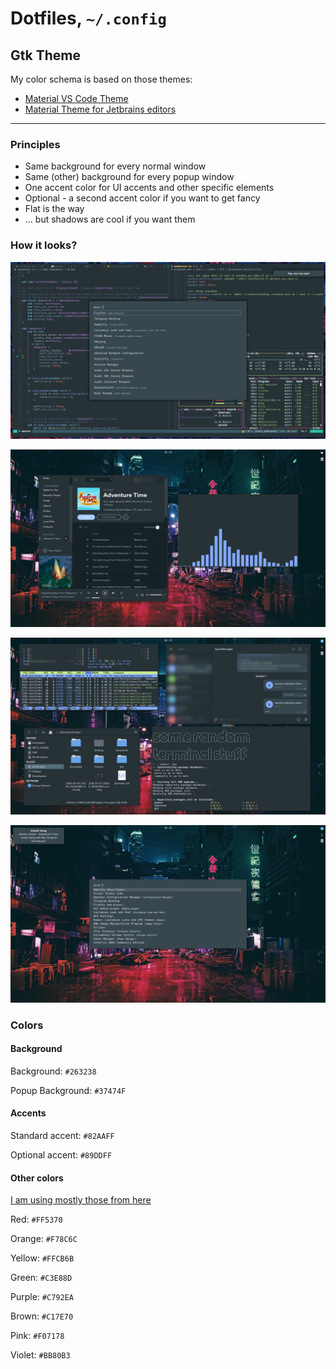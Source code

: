# Dotfiles, `~/.config`

## Gtk Theme

My color schema is based on those themes:

- [Material VS Code Theme](https://github.com/equinusocio/vsc-material-theme)
- [Material Theme for Jetbrains editors](https://github.com/ChrisRM/material-theme-jetbrains)

---

### Principles
* Same background for every normal window
* Same (other) background for every popup window
* One accent color for UI accents and other specific elements
* Optional - a second accent color if you want to get fancy
* Flat is the way
* ... but shadows are cool if you want them


### How it looks?

![Lunarvim](docs/vim.jpg)

![Music](docs/music.jpg)

![Random stuff](docs/random.jpg)

![Popups](docs/popups.jpg)

### Colors
#### Background

Background: `#263238`

Popup Background: `#37474F`

#### Accents
Standard accent: `#82AAFF`

Optional accent: `#89DDFF`

#### Other colors

[I am using mostly those from here](https://github.com/equinusocio/vsc-material-theme)

Red:    `#FF5370`

Orange: `#F78C6C`

Yellow: `#FFCB6B`

Green:  `#C3E88D`

Purple: `#C792EA`

Brown:  `#C17E70`

Pink:   `#F07178`

Violet: `#BB80B3`


